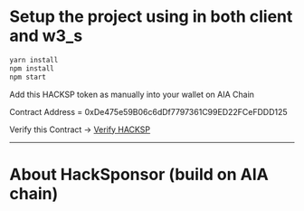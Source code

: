 # Setup the project using in both client and w3_s

```sh
yarn install
npm install
npm start
```
Add this HACKSP token as manually into your wallet on AIA Chain

Contract Address = 0xDe475e59B06c6dDf7797361C99ED22FCeFDDD125

Verify this Contract -> [Verify HACKSP](https://testnet.aiascan.com/token/0xDe475e59B06c6dDf7797361C99ED22FCeFDDD125)

---

# About HackSponsor (build on AIA chain)


